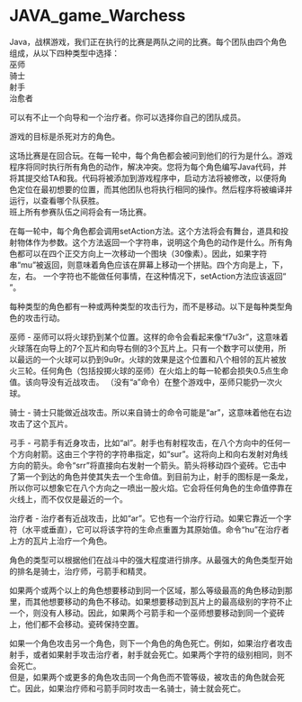 # JAVA_game_Warchess
Java，战棋游戏，我们正在执行的比赛是两队之间的比赛。每个团队由四个角色组成，从以下四种类型中选择：  
巫师  
骑士  
射手  
治愈者  
  
可以有不止一个向导和一个治疗者。你可以选择你自己的团队成员。  
  
游戏的目标是杀死对方的角色。  
  
这场比赛是在回合玩。在每一轮中，每个角色都会被问到他们的行为是什么。游戏程序将同时执行所有角色的动作，解决冲突。您将为每个角色编写Java代码，并将其提交给TA和我。代码将被添加到游戏程序中，启动方法将被修改，以便将角色定位在最初想要的位置，而其他团队也将执行相同的操作。然后程序将被编译并运行，以查看哪个队获胜。  
班上所有参赛队伍之间将会有一场比赛。  
  
在每一轮中，每个角色都会调用setAction方法。这个方法将会有舞台，道具和投射物体作为参数。这个方法返回一个字符串，说明这个角色的动作是什么。所有角色都可以在四个正交方向上一次移动一个图块（30像素）。因此，如果字符串“mu”被返回，则意味着角色应该在屏幕上移动一个拼贴。四个方向是上，下，左，右。
一个字符也不能做任何事情，在这种情况下，setAction方法应该返回“ ”。  
  
每种类型的角色都有一种或两种类型的攻击行为，而不是移动。以下是每种类型角色的攻击行动。  
  
巫师 - 巫师可以将火球扔到某个位置。这样的命令会看起来像“f7u3r”，这意味着火球落在向导上的7个瓦片和向导右侧的3个瓦片上。只有一个数字可以使用，所以最远的一个火球可以扔到9u9r。火球的效果是这个位置和八个相邻的瓦片被放火三轮。任何角色（包括投掷火球的巫师）在火焰上的每一轮都会损失0.5点生命值。该向导没有近战攻击。 （没有“a”命令）在整个游戏中，巫师只能扔一次火球。  
  
骑士 - 骑士只能做近战攻击。所以来自骑士的命令可能是“ar”，这意味着他在右边攻击了这个瓦片。  
  
弓手 - 弓箭手有近身攻击，比如“al”。射手也有射程攻击，在八个方向中的任何一个方向射箭。这由三个字符的字符串指定，如“sur”。这将向上和向右发射对角线方向的箭头。命令“srr”将直接向右发射一个箭头。箭头将移动四个瓷砖。它击中了第一个到达的角色并使其失去一个生命值。到目前为止，射手的图标是一条龙，所以你可以想象它在八个方向之一喷出一股火焰。它会将任何角色的生命值停靠在火线上，而不仅仅是最近的一个。  
  
治疗者 - 治疗者有近战攻击，比如“ar”。它也有一个治疗行动。如果它靠近一个字符（水平或垂直），它可以将该字符的生命点重置为其原始值。命令“hu”在治疗者上方的瓦片上治疗一个角色。  
  
角色的类型可以根据他们在战斗中的强大程度进行排序。从最强大的角色类型开始的排名是骑士，治疗师，弓箭手和精灵。  
  
如果两个或两个以上的角色想要移动到同一个区域，那么等级最高的角色移动到那里，而其他想要移动的角色不移动。如果想要移动到瓦片上的最高级别的字符不止一个，则没有人移动。因此，如果两个弓箭手和一个巫师想要移动到同一个瓷砖上，他们都不会移动。瓷砖保持空置。  
  
如果一个角色攻击另一个角色，则下一个角色的角色死亡。例如，如果治疗者攻击射手，或者如果射手攻击治疗者，射手就会死亡。如果两个字符的级别相同，则不会死亡。  
但是，如果两个或更多的角色攻击同一个角色而不管等级，被攻击的角色就会死亡。因此，如果治疗师和弓箭手同时攻击一名骑士，骑士就会死亡。  
